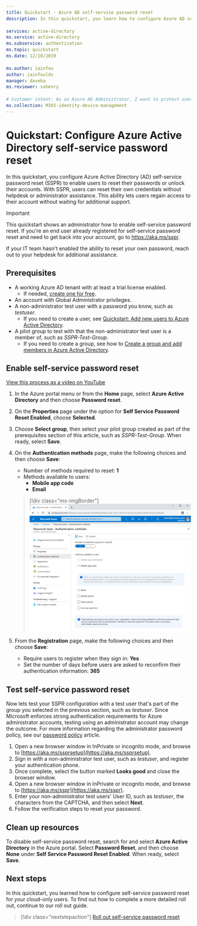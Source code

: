 ```yaml
---
title: Quickstart - Azure AD self-service password reset
description: In this quickstart, you learn how to configure Azure AD self-service password reset to allow users to reset their own passwords and reduce IT department overhead.

services: active-directory
ms.service: active-directory
ms.subservice: authentication
ms.topic: quickstart
ms.date: 12/10/2019

ms.author: iainfou
author: iainfoulds
manager: daveba
ms.reviewer: sahenry

# Customer intent: As an Azure AD Administrator, I want to protect user authentication and reduce IT department overhead by deploying self-service password reset (SSPR) so that users can reset their own passwords when they have problems.
ms.collection: M365-identity-device-management
---
```

# Quickstart: Configure Azure Active Directory self-service password reset

In this quickstart, you configure Azure Active Directory (AD) self-service password reset (SSPR) to enable users to reset their passwords or unlock their accounts. With SSPR, users can reset their own credentials without helpdesk or administrator assistance. This ability lets users regain access to their account without waiting for additional support.

> [!IMPORTANT]
> This quickstart shows an administrator how to enable self-service password reset. If you're an end user already registered for self-service password reset and need to get back into your account, go to https://aka.ms/sspr.
>
> If your IT team hasn't enabled the ability to reset your own password, reach out to your helpdesk for additional assistance.

## Prerequisites

* A working Azure AD tenant with at least a trial license enabled.
    * If needed, [create one for free](https://azure.microsoft.com/free/?WT.mc_id=A261C142F).
* An account with Global Administrator privileges.
* A non-administrator test user with a password you know, such as *testuser*.
    * If you need to create a user, see [Quickstart: Add new users to Azure Active Directory](../add-users-azure-active-directory.md).
* A pilot group to test with that the non-administrator test user is a member of, such as *SSPR-Test-Group*.
    * If you need to create a group, see how to [Create a group and add members in Azure Active Directory](../active-directory-groups-create-azure-portal.md).

## Enable self-service password reset

[View this process as a video on YouTube](https://youtu.be/Pa0eyqjEjvQ)

1. In the Azure portal menu or from the **Home** page, select **Azure Active Directory** and then choose **Password reset**.

1. On the **Properties** page under the option for **Self Service Password Reset Enabled**, choose **Selected**.
1. Choose **Select group**, then select your pilot group created as part of the prerequisites section of this article, such as *SSPR-Test-Group*. When ready, select **Save**.
1. On the **Authentication methods** page, make the following choices and then choose **Save**:
    * Number of methods required to reset: **1**
    * Methods available to users:
        * **Mobile app code**
        * **Email**

    > [!div class="mx-imgBorder"]
    > ![Choosing authentication methods for SSPR][Authentication]

4. From the **Registration** page, make the following choices and then choose **Save**:
   * Require users to register when they sign in: **Yes**
   * Set the number of days before users are asked to reconfirm their authentication information: **365**

## Test self-service password reset

Now lets test your SSPR configuration with a test user that's part of the group you selected in the previous section, such as *testuser*. Since Microsoft enforces strong authentication requirements for Azure administrator accounts, testing using an administrator account may change the outcome. For more information regarding the administrator password policy, see our [password policy](concept-sspr-policy.md) article.

1. Open a new browser window in InPrivate or incognito mode, and browse to [https://aka.ms/ssprsetup](https://aka.ms/ssprsetup).
2. Sign in with a non-administrator test user, such as *testuser*, and register your authentication phone.
3. Once complete, select the button marked **Looks good** and close the browser window.
4. Open a new browser window in InPrivate or incognito mode, and browse to [https://aka.ms/sspr](https://aka.ms/sspr).
5. Enter your non-administrator test users' User ID, such as *testuser*, the characters from the CAPTCHA, and then select **Next**.
6. Follow the verification steps to reset your password.

## Clean up resources

To disable self-service password reset, search for and select **Azure Active Directory** in the Azure portal. Select **Password Reset**, and then choose **None** under **Self Service Password Reset Enabled**. When ready, select **Save**.

## Next steps

In this quickstart, you learned how to configure self-service password reset for your cloud-only users. To find out how to complete a more detailed roll out, continue to our roll out guide.

> [!div class="nextstepaction"]
> [Roll out self-service password reset](howto-sspr-deployment.md)

[Authentication]: ./media/quickstart-sspr/sspr-authentication-methods.png "Azure AD authentication methods available and the quantity required"

<!-- INTERNAL LINKS -->
[register-sspr]: ../user-help/active-directory-passwords-reset-register.md
[reset-password]: ../user-help/active-directory-passwords-update-your-own-password.md
